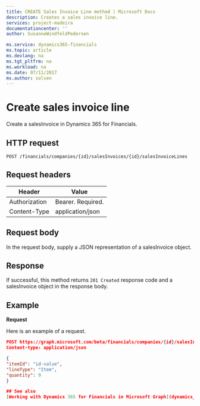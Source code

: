 ```yaml
---
title: CREATE Sales Invoice Line method | Microsoft Docs
description: Creates a sales invoice line.
services: project-madeira
documentationcenter: ''
author: SusanneWindfeldPedersen

ms.service: dynamics365-financials
ms.topic: article
ms.devlang: na
ms.tgt_pltfrm: na
ms.workload: na
ms.date: 07/11/2017
ms.author: solsen
---
```


# Create sales invoice line
Create a salesInvoice in Dynamics 365 for Financials.

## HTTP request

```
POST /financials/companies/{id}/salesInvoices/{id}/salesInvoiceLines
```

## Request headers

|Header|Value|
|------|-----|
|Authorization  |Bearer. Required.    |
|Content-Type  |application/json    |

## Request body
In the request body, supply a JSON representation of a salesInvoice object.

## Response
If successful, this method returns ```201 Created``` response code and a salesInvoice object in the response body.

## Example

**Request**

Here is an example of a request.

```json
POST https://graph.microsoft.com/beta/financials/companies/{id}/salesInvoices/{id}/salesInvoiceLines
Content-type: application/json

{
"itemId": "id-value",
"lineType": "Item",
"quantity": 9
}

## See also
[Working with Dynamics 365 for Financials in Microsoft Graph](dynamics_overview.md)
